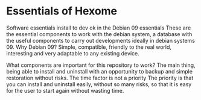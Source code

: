 # Essentials of Hexome
Software essentials install to dev ok in the Debian 09
essentials
These are the essential components to work with the debian system, a database with the useful components to carry out developments ideally in debian systems 09.
Why Debian 09?
Simple, compatible, friendly to the real world, interesting and very adaptable to any existing device.

What components are important for this repository to work?
The main thing, being able to install and uninstall with an opportunity to backup and simple restoration without risks.
The time factor is not a priority
The priority is that you can install and uninstall easily, without so many risks, so that it is easy for the user to start again without wasting time.
